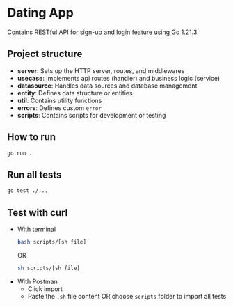 # Dating App

Contains RESTful API for sign-up and login feature using Go 1.21.3

## Project structure
- **server**: Sets up the HTTP server, routes, and middlewares
- **usecase**: Implements api routes (handler) and business logic (service)
- **datasource**: Handles data sources and database management
- **entity**: Defines data structure or entities
- **util**: Contains utility functions
- **errors**: Defines custom `error`
- **scripts**: Contains scripts for development or testing

## How to run
   ```bash
   go run .
   ```

## Run all tests
   ```bash
   go test ./...
   ```

## Test with curl
- With terminal
   ```bash
   bash scripts/[sh file]
   ```
   OR
   ```bash
   sh scripts/[sh file]
   ```
- With Postman
  - Click import
  - Paste the `.sh` file content OR choose `scripts` folder to import all tests

  